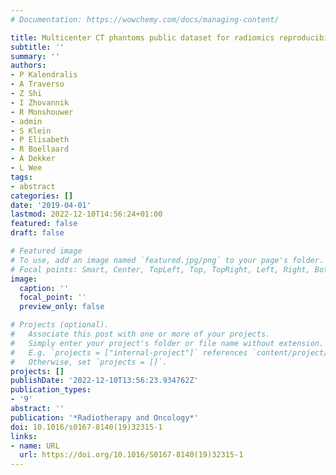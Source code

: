 ```yaml
---
# Documentation: https://wowchemy.com/docs/managing-content/

title: Multicenter CT phantoms public dataset for radiomics reproducibility studies
subtitle: ''
summary: ''
authors:
- P Kalendralis
- A Traverso
- Z Shi
- I Zhovannik
- R Monshouwer
- admin
- S Klein
- P Elisabeth
- R Boellaard
- A Dekker
- L Wee
tags:
- abstract
categories: []
date: '2019-04-01'
lastmod: 2022-12-10T14:56:24+01:00
featured: false
draft: false

# Featured image
# To use, add an image named `featured.jpg/png` to your page's folder.
# Focal points: Smart, Center, TopLeft, Top, TopRight, Left, Right, BottomLeft, Bottom, BottomRight.
image:
  caption: ''
  focal_point: ''
  preview_only: false

# Projects (optional).
#   Associate this post with one or more of your projects.
#   Simply enter your project's folder or file name without extension.
#   E.g. `projects = ["internal-project"]` references `content/project/deep-learning/index.md`.
#   Otherwise, set `projects = []`.
projects: []
publishDate: '2022-12-10T13:56:23.934762Z'
publication_types:
- '9'
abstract: ''
publication: '*Radiotherapy and Oncology*'
doi: 10.1016/s0167-8140(19)32315-1
links:
- name: URL
  url: https://doi.org/10.1016/S0167-8140(19)32315-1
---
```

